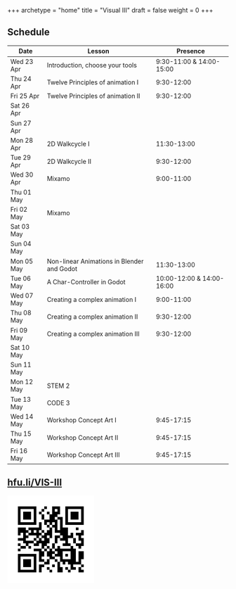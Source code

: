 +++
archetype = "home"
title = "Visual III"
draft = false
weight = 0
+++


## Schedule


| Date       | Lesson                                   | Presence                     |
|------------|------------------------------------------|------------------------------|
| Wed 23 Apr | Introduction, choose your tools          | 9:30-11:00 & 14:00-15:00     |
| Thu 24 Apr | Twelve Principles of animation I         | 9:30-12:00                   |
| Fri 25 Apr | Twelve Principles of animation II        | 9:30-12:00                   |
| Sat 26 Apr |                                          |                              |
| Sun 27 Apr |                                          |                              |
| Mon 28 Apr | 2D Walkcycle I                           | 11:30-13:00                  |
| Tue 29 Apr | 2D Walkcycle II                          | 9:30-12:00                   |
| Wed 30 Apr | Mixamo                                   | 9:00-11:00                   |
| Thu 01 May |                                          |                              |
| Fri 02 May | Mixamo                                   |                              |
| Sat 03 May |                                          |                              |
| Sun 04 May |                                          |                              |
| Mon 05 May | Non-linear Animations in Blender and Godot | 11:30-13:00                |
| Tue 06 May | A Char-Controller in Godot               | 10:00-12:00 & 14:00-16:00    |
| Wed 07 May | Creating a complex animation I           | 9:00-11:00                   |
| Thu 08 May | Creating a complex animation II          | 9:30-12:00                   |
| Fri 09 May | Creating a complex animation III         | 9:30-12:00                   |
| Sat 10 May |                                          |                              |
| Sun 11 May |                                          |                              |
| Mon 12 May | STEM 2                                   |                              |
| Tue 13 May | CODE 3                                   |                              |
| Wed 14 May | Workshop Concept Art I                  | 9:45-17:15                   |
| Thu 15 May | Workshop Concept Art II                 | 9:45-17:15                   |
| Fri 16 May | Workshop Concept Art III                | 9:45-17:15                   |



## [hfu.li/VIS-III](https://hfu.li/VIS-III)

![QR-Code](./QR-Code-VIS-III.svg)

